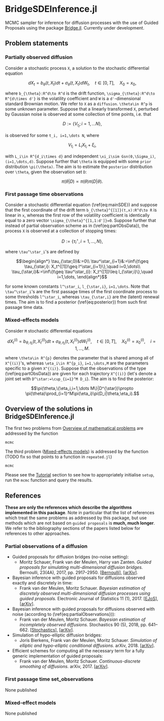 # BridgeSDEInference.jl

MCMC sampler for inference for diffusion processes with the use of Guided
Proposals using the package [Bridge.jl](https://github.com/mschauer/Bridge.jl).
Currently under development.


## Problem statements
### Partially observed diffusion
Consider a stochastic process ``X``, a solution to the stochastic differential
equation
```math
\begin{equation}\label{eq:mainSDE}
d X_t = b_{\theta}(t,X_t)dt + \sigma_{\theta}(t,X_t)dW_t,\quad t\in[0,T],\quad X_0=x_0,
\end{equation}
```
where ``b_{\theta}:R^d\to R^d`` is the drift function,
``\sigma_{\theta}:R^d\to R^{d\times d'}`` is the volatility coefficient
and ``W`` is a ``d'``-dimensional standard Brownian motion. We refer to ``X``
as a `diffusion`. ``\theta\in R^p`` is some unknown parameter. Suppose that a
linearly transformed ``X``, perturbed by Gaussian noise is observed at some
collection of time points, i.e. that
```math
\begin{equation}\label{eq:partObsData}
D:=\{V_{t_i}; i=1,\dots N\},
\end{equation}
```
is observed for some ``t_i, i=1,\dots N``, where
```math
\begin{equation}\label{eq:partialObservations}
V_{t_i}=L_i X_{t_i} + \xi_i,
\end{equation}
```
with ``L_i\in R^{d_i\times d}`` and independent ``\xi_i\sim Gsn(0,\Sigma_i)``,
``(i=1,\dots,d)``. Suppose further that ``\theta`` is equipped with some `prior`
distribution ``\pi(\theta)``. The aim is to estimate the `posterior`
distribution over ``\theta``, given the observation set `D`:
```math
\begin{equation}\label{eq:posterior}
\pi(\theta|D)\propto \pi(\theta)\pi(D|\theta).
\end{equation}
```

### First passage time observations
Consider a stochastic differential equation (\ref{eq:mainSDE}) and suppose
that the first coordinate of the drift term ``b_{\theta}^{[1]}(t,x):R^d\to R``
is linear in ``x``, whereas the first row of the volatility coefficient is
identically equal to a zero vector ``\sigma_{\theta}^{[1,1:d']}=0``. Suppose
further that instead of partial observation scheme as in
(\ref{eq:partObsData}), the process ``X`` is observed at a collection of
stopping times:
```math
D:=\{\tau^\star_i, i=1,\dots,N\},
```
where ``\tau^\star_i``'s are defined by
```math
\begin{align*}
\tau_{\star,0}&:=0\\
\tau^\star_{i+1}&:=\inf\{t\geq \tau_{\star,i}: X_t^{[1]}\geq l^\star_{i+1}\},\quad i=0,\dots\\
\tau_{\star,i}&:=\inf\{t\geq \tau^\star_{i}: X_t^{[1]}\leq l_{\star,i}\},\quad i=1,\dots,
\end{align*}
```
for some known constants ``l^\star_i``, ``l_{\star,i}``, ``i=1,\dots``. Note
that ``\tau^\star_i``'s are the first passage times of the first coordinate
process to some thresholds ``l^\star_i``, whereas ``\tau_{\star,i}`` are the
(latent) renewal times. The aim is to find a posterior (\ref{eq:posterior})
from such first passage time data.

### Mixed-effects models
Consider ``M`` stochastic differential equations
```math
\begin{equation}
d X^{(i)}_t = b_{\theta,\eta_i}(t,X^{(i)}_t)dt + \sigma_{\theta,\eta_i}(t,X^{(i)}_t)dW^{(i)}_t,\quad t\in[0,T],\quad X^{(i)}_0=x^{(i)}_0,\quad i=1,\dots,M.
\end{equation}
```
where ``\theta\in R^{p}`` denotes the parameter that is shared among all of
``X^{(i)}``'s, whereas ``\eta_i\in R^{p_i}``, ``i=1,\dots,M`` are the
parameters specific to a given ``X^{(i)}``. Suppose that the observations
of the type (\ref{eq:partObsData}) are given for each trajectory ``X^{(i)}``
(let's denote a joint set with ``D^\star:=\cup_{i=1}^M D_i``). The aim is to
find the posterior:
```math
\pi(\theta,\{\eta_i,i=1,\dots M\}|D^{\star})\propto \pi(\theta)\prod_{i=1}^M\pi(\eta_i)\pi(D_i|\theta,\eta_i).
```

## Overview of the solutions in BridgeSDEInference.jl

The first two problems from [Overview of mathematical problems](@ref) are
addressed by the function
```@docs
mcmc
```
The third problem ([Mixed-effects models](@ref)) is addressed by the function
(TODO fix so that points to a function in `repeated.jl`)
```@docs
mcmc
```

Please see the [Tutorial](@ref) section to see how to appropriately initialise
`setup`, run the `mcmc` function and query the results.

## References
**These are only the references which describe the algorithms implemented in
this package**. Note in particular that the list of references which treat the
same problems as addressed by this package, but use methods which are not
based on `guided proposals` is **much, much longer**. We refer to the
bibliography sections of the papers listed below for references to other
approaches.


### Partial observations of a diffusion
* Guided proposals for diffusion bridges (no-noise setting):
    - Moritz Schauer, Frank van der Meulen, Harry van Zanten. *Guided proposals for simulating multi-dimensional diffusion bridges.* Bernoulli, 23(4A), 2017, pp. 2917–2950. [[Bernoulli](https://projecteuclid.org/euclid.bj/1494316837)], [[arXiv](https://arxiv.org/abs/1311.3606)].
* Bayesian inference with guided proposals for diffusions observed exactly and discretely in time:
  - Frank van der Meulen, Moritz Schauer. *Bayesian estimation of discretely observed multi-dimensional diffusion processes using guided proposals.* Electronic Journal of Statistics 11 (1), 2017. [[EJoS](https://projecteuclid.org/euclid.ejs/1495850628)], [[arXiv](https://arxiv.org/abs/1406.4704)].
* Bayesian inference with guided proposals for diffusions observed with noise (according to (\ref{eq:partialObservations})):
  - Frank van der Meulen, Moritz Schauer. *Bayesian estimation of incompletely observed diffusions.* Stochastics 90 (5), 2018, pp. 641–662. [[Stochastics](https://www.tandfonline.com/doi/full/10.1080/17442508.2017.1381097)], [[arXiv](https://arxiv.org/abs/1606.04082)].
* Simulation of hypo-elliptic diffusion bridges:
  - Joris Bierkens, Frank van der Meulen, Moritz Schauer. *Simulation of elliptic and hypo-elliptic conditional diffusions.* arXiv, 2018. [[arXiv](https://arxiv.org/abs/1810.01761)].
* Efficient schemes for computing all the necessary term for a fully generic implementation of guided proposals:
  - Frank van der Meulen, Moritz Schauer. *Continuous-discrete smoothing of diffusions.* arXiv, 2017. [[arXiv](https://arxiv.org/abs/1712.03807)].

### First passage time set_observations
None published
### Mixed-effect models
None published

